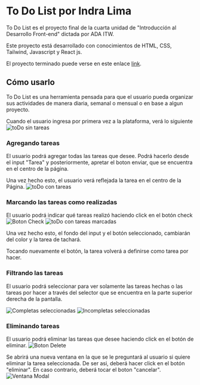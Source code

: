 # To Do List por Indra Lima

To Do List es el proyecto final de la cuarta unidad de "Introducción al Desarrollo Front-end" dictada por ADA ITW.

Este proyecto está desarrollado con conocimientos de HTML, CSS, Tailwind, Javascript y React js.

El proyecto terminado puede verse en este enlace [link](https://todo-list-nine-eta-35.vercel.app/).

## Cómo usarlo

To Do List es una herramienta pensada para que el usuario pueda organizar sus actividades de manera diaria, semanal o mensual o en base a algun proyecto. 

Cuando el usuario ingresa por primera vez a la plataforma, verá lo siguiente
![toDo sin tareas](https://github.com/Indra-2507/todo-list/assets/121632953/eef9a5d9-7dc5-43df-9042-70150a88ccec)



### Agregando tareas

El usuario podrá agregar todas las tareas que desee. Podrá hacerlo desde el input "Tarea" y posteriormente, apretar el boton enviar, que se encuentra en el centro de la página.

Una vez hecho esto, el usuario verá reflejada la tarea en el centro de la Página.
![toDo con tareas](https://github.com/Indra-2507/todo-list/assets/121632953/d93e8347-4471-4584-b536-69d220bfcb6b)

### Marcando las tareas como realizadas

El usuario podrá indicar qué tareas realizó haciendo click en el botón check ![Boton Check](https://github.com/Indra-2507/todo-list/assets/121632953/cc770caa-5f50-4aa4-9ccf-a85105ceed59)
![toDo con tareas marcadas](https://github.com/Indra-2507/todo-list/assets/121632953/ecaea22b-ba4e-4cf7-ac62-174f2f9bd240)

Una vez hecho esto, el fondo del input y el botón seleccionado, cambiarán del color y la tarea de tachará.

Tocando nuevamente el botón, la tarea volverá a definirse como tarea por hacer.

### Filtrando las tareas

El usuario podrá seleccionar para ver solamente las tareas hechas o las tareas por hacer a través del selector que se encuentra en la parte superior derecha de la pantalla.

![Completas seleccionadas](https://github.com/Indra-2507/todo-list/assets/121632953/eaaf132b-b79e-4dc6-a945-4d1e40bca5b2)
![Incompletas seleccionadas](https://github.com/Indra-2507/todo-list/assets/121632953/e5a479c0-fe02-4ecd-92a7-71043ec07441)

### Eliminando tareas

El usuario podrá eliminar las tareas que desee haciendo click en el botón de eliminar. ![Boton Delete](https://github.com/Indra-2507/todo-list/assets/121632953/0c06a203-ec45-408d-9f4f-701bfd90635d)

Se abrirá una nueva ventana en la que se le preguntará al usuario si quiere eliminar la tarea seleccionada. De ser asi, deberá hacer click en el botón "eliminar". En caso contrario, deberá tocar el boton "cancelar".
![Ventana Modal](https://github.com/Indra-2507/todo-list/assets/121632953/c6a4b50c-3ecb-4f15-af0a-9342bf1c367c)


